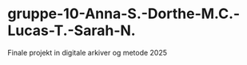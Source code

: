 # gruppe-10-Anna-S.-Dorthe-M.C.-Lucas-T.-Sarah-N.
Finale projekt in digitale arkiver og metode 2025
